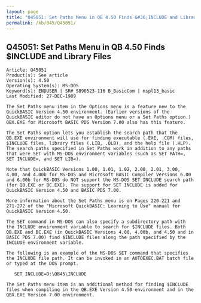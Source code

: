 ```yaml
---
layout: page
title: "Q45051: Set Paths Menu in QB 4.50 Finds &#36;INCLUDE and Library Files"
permalink: /kb/045/Q45051/
---
```


## Q45051: Set Paths Menu in QB 4.50 Finds &#36;INCLUDE and Library Files

	Article: Q45051
	Product(s): See article
	Version(s): 4.50
	Operating System(s): MS-DOS
	Keyword(s): ENDUSER | SR# S890523-116 B_BasicCom | mspl13_basic
	Last Modified: 27-DEC-1989
	
	The Set Paths menu item in the Options menu is a feature new to the
	QuickBASIC Version 4.50 environment. (Earlier versions of the
	QuickBASIC editor do not have an Options menu or a Set Paths option.)
	QBX.EXE for Microsoft BASIC PDS Version 7.00 also has this feature.
	
	The Set Paths option lets you establish the search path that the
	QB.EXE environment will use for finding executable (.EXE, .COM) files,
	$INCLUDE files, library files (.LIB, .QLB), and the help file (.HLP).
	The search paths specified in Set Paths work in addition to any paths
	that were SET with MS-DOS environment variables (such as SET PATH=,
	SET INCLUDE=, and SET LIB=).
	
	Note that QuickBASIC Versions 1.00, 1.01, 1.02, 2.00, 2.01, 3.00,
	4.00, and 4.00b for MS-DOS and Microsoft BASIC Compiler Versions 6.00
	and 6.00b for MS-DOS do NOT support the MS-DOS SET INCLUDE search path
	(for QB.EXE or BC.EXE). The support for SET INCLUDE is added for
	QuickBASIC Version 4.50 and BASIC PDS 7.00.
	
	More information about the Set Paths menu is on Pages 220-221 and
	271-272 of the "Microsoft QuickBASIC: Learning to Use" manual for
	QuickBASIC Version 4.50.
	
	The SET command in MS-DOS can also specify a subdirectory path with
	the INCLUDE environment variable to search for $INCLUDE files. Both
	QB.EXE and BC.EXE (in QuickBASIC Versions 4.00, 4.00b, and 4.50 and in
	BASIC PDS 7.00) find $INCLUDE files along the path specified by the
	INCLUDE environment variable.
	
	The following is an example of the MS-DOS SET command that specifies
	the INCLUDE file path. It can be invoked in an AUTOEXEC.BAT batch file
	or typed at the DOS prompt.
	
	   SET INCLUDE=D:\QB45\INCLUDE
	
	The Set Paths menu item is an additional method for finding $INCLUDE
	files when compiling in the QB.EXE Version 4.50 environment and in the
	QBX.EXE Version 7.00 environment.
